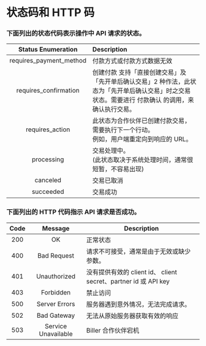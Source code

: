 # 状态码和 HTTP 码

### 下面列出的状态代码表示操作中 API 请求的状态。

|       Status Enumeration             | Description|
|:-------------------------:|:-----------|
|requires_payment_method|付款方式或付款方式数据无效|
|requires_confirmation|创建付款 支持「直接创建交易」及「先开单后确认交易」2 种作法，此状态为「先开单后确认交易」时之交易状态。需要进行 付款确认 的调用，来确认执行交易。|
|requires_action|此状态为合作伙伴已创建付款交易，需要执行下一个行动。<br>例如，用户端重定向到响应的 URL。|
|processing|交易处理中。<br>(此状态取决于系统处理时间，通常很短暂，不容易出现)|
|canceled| 交易已取消|
|succeeded| 交易成功|


### 下面列出的 HTTP 代码指示 API 请求是否成功。

|Code| Message|Description |
|:-------------------------:|:-----------:|----------------|
|200|OK|正常状态|
|400|Bad Request|请求不可接受，通常是由于无效或缺少参数。|
|401|Unauthorized|没有提供有效的 client id、 client secret、partner id 或 API key|
|403|Forbidden|禁止访问|
|500|Server Errors|服务器遇到意外情况，无法完成请求。|
|502|Bad Gateway|无法从原始服务器获取有效的响应|
|503|Service Unavailable|Biller 合作伙伴宕机|
